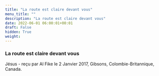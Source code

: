 ```yaml
---
title: "La route est claire devant vous"
menu_title: ""
description: "La route est claire devant vous"
date: 2022-06-01 06:00:01+00:01
draft: False
hidden: True
weight:
---
```

### La route est claire devant vous

Jésus - reçu par Al Fike le 2 Janvier 2017, Gibsons, Colombie-Britannique, Canada.



